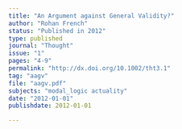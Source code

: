 ```yaml
---
title: "An Argument against General Validity?"
author: "Rohan French"
status: "Published in 2012"
type: published
journal: "Thought"
issue: "1"
pages: "4-9"
permalink: "http://dx.doi.org/10.1002/tht3.1"
tag: "aagv"
file: "aagv.pdf"
subjects: "modal_logic actuality"
date: "2012-01-01"
publishdate: 2012-01-01

---
```


